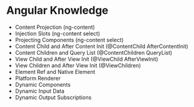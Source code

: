 # Angular Knowledge

- Content Projection (ng-content)
- Injection Slots (ng-content select)
- Projecting Components (ng-content select)
- Content Child and After Content Init (@ContentChild AfterContentInit)
- Content Children and Query List (@ContentChildren QueryList)
- View Child and After View Init (@ViewChild AfterViewInit)
- View Children and After View Init (@ViewChildren)
- Element Ref and Native Element
- Platform Renderer
- Dynamic Components
- Dynamic Input Data
- Dynamic Output Subscriptions
